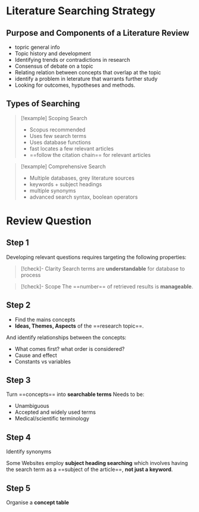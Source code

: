 # Literature Searching Strategy

## Purpose and Components of a Literature Review
- topric general info
- Topic history and development
- Identifying trends or contradictions in research
- Consensus of debate on a topic
- Relating relation between concepts that overlap at the topic
- identify a problem in leterature that warrants further study
- Looking for outcomes, hypotheses and methods.

## Types of Searching

> [!example] Scoping Search
> - Scopus recommended
> - Uses few search terms
> - Uses database functions
> - fast locates a few relevant articles
> - ==follow the citation chain== for relevant articles

> [!example] Comprehensive Search
> - Multiple databases, grey literature sources
> - keywords + subject headings
> - multiple synonyms
> - advanced search syntax, boolean operators


# Review Question
## Step 1
Developing relevant questions requires targeting the following properties:

> [!check]- Clarity
> Search terms are **understandable** for database to process

> [!check]- Scope
> The ==number== of retrieved results is **manageable**.

## Step 2
- Find the mains concepts
- **Ideas, Themes, Aspects** of the ==research topic==.

And identify relationships between the concepts:
- What comes first? what order is considered?
- Cause and effect
- Constants vs variables

## Step 3
Turn ==concepts== into **searchable terms**
Needs to be:

- Unambiguous
- Accepted and widely used terms
- Medical/scientific terminology

## Step 4
Identify synonyms

Some Websites employ **subject heading searching** which involves having the search term as a ==subject of the article==, **not just a keyword**.

## Step 5
Organise a **concept table**